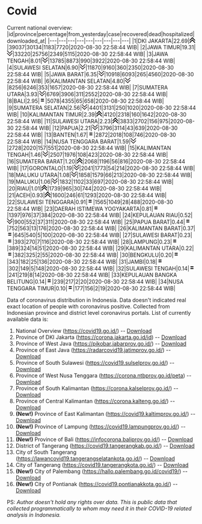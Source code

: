 # Covid
Current national overview:
|id|province|percentage|from_yesterday|case|recovered|dead|hospitalized|downloaded_at|
|---|---|---|---|---|---|---|---|---|
|1|DKI JAKARTA|22.69|![up](https://github.com/ariefrachmannn/covid/raw/master/img/rsz_img_186982.png)|39037|30134|1183|7720|2020-08-30 22:58:44 WIB|
|2|JAWA TIMUR|19.31|![down](https://github.com/ariefrachmannn/covid/raw/master/img/rsz_down.png)|33220|25756|2349|5115|2020-08-30 22:58:44 WIB|
|3|JAWA TENGAH|8.01|![down](https://github.com/ariefrachmannn/covid/raw/master/img/rsz_down.png)|13785|8873|990|3922|2020-08-30 22:58:44 WIB|
|4|SULAWESI SELATAN|6.90|![down](https://github.com/ariefrachmannn/covid/raw/master/img/rsz_down.png)|11870|9160|360|2350|2020-08-30 22:58:44 WIB|
|5|JAWA BARAT|6.35|![down](https://github.com/ariefrachmannn/covid/raw/master/img/rsz_down.png)|10918|6093|265|4560|2020-08-30 22:58:44 WIB|
|6|KALIMANTAN SELATAN|4.80|![down](https://github.com/ariefrachmannn/covid/raw/master/img/rsz_down.png)|8256|6246|353|1657|2020-08-30 22:58:44 WIB|
|7|SUMATERA UTARA|3.93|![down](https://github.com/ariefrachmannn/covid/raw/master/img/rsz_down.png)|6769|3906|311|2552|2020-08-30 22:58:44 WIB|
|8|BALI|2.95|![equal](https://github.com/ariefrachmannn/covid/raw/master/img/rsz_equal.png)|5078|4355|65|658|2020-08-30 22:58:44 WIB|
|9|SUMATERA SELATAN|2.56|![down](https://github.com/ariefrachmannn/covid/raw/master/img/rsz_down.png)|4401|3131|250|1020|2020-08-30 22:58:44 WIB|
|10|KALIMANTAN TIMUR|2.39|![up](https://github.com/ariefrachmannn/covid/raw/master/img/rsz_img_186982.png)|4120|2318|160|1642|2020-08-30 22:58:44 WIB|
|11|SULAWESI UTARA|2.23|![up](https://github.com/ariefrachmannn/covid/raw/master/img/rsz_img_186982.png)|3833|2702|156|975|2020-08-30 22:58:44 WIB|
|12|PAPUA|2.21|![down](https://github.com/ariefrachmannn/covid/raw/master/img/rsz_down.png)|3796|3114|43|639|2020-08-30 22:58:44 WIB|
|13|BANTEN|1.67|![equal](https://github.com/ariefrachmannn/covid/raw/master/img/rsz_equal.png)|2872|2018|108|746|2020-08-30 22:58:44 WIB|
|14|NUSA TENGGARA BARAT|1.59|![down](https://github.com/ariefrachmannn/covid/raw/master/img/rsz_down.png)|2728|2020|157|551|2020-08-30 22:58:44 WIB|
|15|KALIMANTAN TENGAH|1.46|![down](https://github.com/ariefrachmannn/covid/raw/master/img/rsz_down.png)|2507|1976|108|423|2020-08-30 22:58:44 WIB|
|16|SUMATERA BARAT|1.20|![up](https://github.com/ariefrachmannn/covid/raw/master/img/rsz_img_186982.png)|2068|1196|56|816|2020-08-30 22:58:44 WIB|
|17|GORONTALO|1.19|![down](https://github.com/ariefrachmannn/covid/raw/master/img/rsz_down.png)|2041|1773|54|214|2020-08-30 22:58:44 WIB|
|18|MALUKU UTARA|1.08|![down](https://github.com/ariefrachmannn/covid/raw/master/img/rsz_down.png)|1858|1579|66|213|2020-08-30 22:58:44 WIB|
|19|MALUKU|1.06|![down](https://github.com/ariefrachmannn/covid/raw/master/img/rsz_down.png)|1832|1102|33|697|2020-08-30 22:58:44 WIB|
|20|RIAU|1.01|![up](https://github.com/ariefrachmannn/covid/raw/master/img/rsz_img_186982.png)|1739|965|30|744|2020-08-30 22:58:44 WIB|
|21|ACEH|0.93|![up](https://github.com/ariefrachmannn/covid/raw/master/img/rsz_img_186982.png)|1600|246|61|1293|2020-08-30 22:58:44 WIB|
|22|SULAWESI TENGGARA|0.91|![equal](https://github.com/ariefrachmannn/covid/raw/master/img/rsz_equal.png)|1565|1049|28|488|2020-08-30 22:58:44 WIB|
|23|DAERAH ISTIMEWA YOGYAKARTA|0.81|![equal](https://github.com/ariefrachmannn/covid/raw/master/img/rsz_equal.png)|1397|976|37|384|2020-08-30 22:58:44 WIB|
|24|KEPULAUAN RIAU|0.52|![down](https://github.com/ariefrachmannn/covid/raw/master/img/rsz_down.png)|900|552|37|311|2020-08-30 22:58:44 WIB|
|25|PAPUA BARAT|0.44|![equal](https://github.com/ariefrachmannn/covid/raw/master/img/rsz_equal.png)|752|563|13|176|2020-08-30 22:58:44 WIB|
|26|KALIMANTAN BARAT|0.37|![equal](https://github.com/ariefrachmannn/covid/raw/master/img/rsz_equal.png)|645|540|5|100|2020-08-30 22:58:44 WIB|
|27|SULAWESI BARAT|0.23|![equal](https://github.com/ariefrachmannn/covid/raw/master/img/rsz_equal.png)|393|270|7|116|2020-08-30 22:58:44 WIB|
|28|LAMPUNG|0.23|![equal](https://github.com/ariefrachmannn/covid/raw/master/img/rsz_equal.png)|389|324|14|51|2020-08-30 22:58:44 WIB|
|29|KALIMANTAN UTARA|0.22|![equal](https://github.com/ariefrachmannn/covid/raw/master/img/rsz_equal.png)|382|325|2|55|2020-08-30 22:58:44 WIB|
|30|BENGKULU|0.20|![equal](https://github.com/ariefrachmannn/covid/raw/master/img/rsz_equal.png)|343|182|25|136|2020-08-30 22:58:44 WIB|
|31|JAMBI|0.18|![equal](https://github.com/ariefrachmannn/covid/raw/master/img/rsz_equal.png)|302|149|5|148|2020-08-30 22:58:44 WIB|
|32|SULAWESI TENGAH|0.14|![equal](https://github.com/ariefrachmannn/covid/raw/master/img/rsz_equal.png)|241|219|8|14|2020-08-30 22:58:44 WIB|
|33|KEPULAUAN BANGKA BELITUNG|0.14|![equal](https://github.com/ariefrachmannn/covid/raw/master/img/rsz_equal.png)|239|217|2|20|2020-08-30 22:58:44 WIB|
|34|NUSA TENGGARA TIMUR|0.10|![equal](https://github.com/ariefrachmannn/covid/raw/master/img/rsz_equal.png)|177|156|2|19|2020-08-30 22:58:44 WIB|

Data of coronavirus distribution in Indonesia. Data doesn't indicated real exact location of people with coronavirus positive. Collected from Indonesian province and district level coronavirus portals. List of currently available data is:
1. National Overview (https://covid19.go.id/) -- [Download](https://www.dropbox.com/s/66ly270fw4y76fx/covid_nasional.csv?dl=0)
2. Province of DKI Jakarta (https://corona.jakarta.go.id/id) -- [Download](https://riwayat-file-covid-19-dki-jakarta-jakartagis.hub.arcgis.com/)
3. Province of West Java (https://pikobar.jabarprov.go.id/) -- [Download](https://www.dropbox.com/s/alg0zp60fylq6cn/covid_jabar.csv?dl=0)
4. Province of East Java (https://radarcovid19.jatimprov.go.id/) -- [Download](https://www.dropbox.com/sh/e7vtgcnl4ckbvr4/AADo9UMRDZvrhHn66qTHZOvNa?dl=0)
5. Province of South Sulawesi (https://covid19.sulselprov.go.id/) -- [Download](https://www.dropbox.com/s/z5ek23lwcztj7z7/covid_sulsel.csv?dl=0)
6. Province of West Nusa Tenggara (https://corona.ntbprov.go.id/peta) -- [Download](https://www.dropbox.com/s/4p2k93n42xx0c00/covid_ntb.csv?dl=0)
7. Province of South Kalimantan (https://corona.kalselprov.go.id/) -- [Download](https://www.dropbox.com/sh/7aa2kvz8lb04pzz/AADH1Oj5oFMw2mp-D3JStPRsa?dl=0)
8. Province of Central Kalimantan (https://corona.kalteng.go.id/) -- [Download](https://www.dropbox.com/s/9q01v5r3ys2ozk4/covid_kalteng.csv?dl=0)
9. **(New!)** Province of East Kalimantan (https://covid19.kaltimprov.go.id/) -- [Download](https://www.dropbox.com/sh/qhpxj532nm80goa/AAB6ek_fp1__ieTR0TFQpfIga?dl=0)
10. **(New!)** Province of Lampung (https://covid19.lampungprov.go.id/) -- [Download](https://www.dropbox.com/s/ecuew6oa9kzwqwx/covid_lampung.csv?dl=0)
11. **(New!)** Province of Bali (https://infocorona.baliprov.go.id/) -- [Download](https://www.dropbox.com/sh/iceiwun4ufttmiu/AAC7dSRMpfTjPI1Lfzw-LeCUa?dl=0)
12. District of Tangerang (https://covid19.tangerangkab.go.id/) -- [Download](https://www.dropbox.com/sh/yxovyy6sy5bnz4p/AACZzVHinisKmz8oQWyQJ3nua?dl=0)
13. City of South Tangerang (https://lawancovid19.tangerangselatankota.go.id/) -- [Download](https://www.dropbox.com/s/zlvxo4ivswdzmle/covid_tangsel.csv?dl=0)
14. City of Tangerang (https://covid19.tangerangkota.go.id/) -- [Download](https://www.dropbox.com/s/e53224kvdrpjzy0/covid_tangkot.csv?dl=0)
15. **(New!)** City of Palembang (https://hallo.palembang.go.id/covid19/) -- [Download](https://www.dropbox.com/sh/oj17bhwhlpjht9e/AABZEG-OiaSaFvikATDx6coEa?dl=0)
16. **(New!)** City of Pontianak (https://covid19.pontianakkota.go.id/) -- [Download](https://www.dropbox.com/sh/66if3y4ly51j4sh/AADQ-zwLGa7Kz4ZzJgDw2-3na?dl=0)

PS: *Author doesn't hold any rights over data. This is public data that collected programmatically to whom may need it in their COVID-19 related analysis in Indonesia.*
